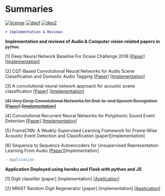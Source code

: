 # Summaries
[![license](https://img.shields.io/badge/License-MIT-brightgreen.svg)](https://github.com/channelCS/Summaries/blob/master/LICENSE) [![dep1](https://img.shields.io/badge/Theano-0.9+-blue.svg)](http://deeplearning.net/software/theano/) [![dep2](https://img.shields.io/badge/Keras-2.1+-blue.svg)](https://keras.io/) 

```diff
+ Implementation & Reviews
```

**Implementation and reviews of Audio & Computer vision related papers in `python`.**

[1] Deep Neural Network Baseline For Dcase Challenge 2016 [[Paper](http://www.cs.tut.fi/sgn/arg/dcase2016/documents/challenge_technical_reports/DCASE2016_Kong_3008.pdf)] [[Implementation](https://github.com/channelCS/Summaries/tree/master/Audio_Dcase_DNN_Baseline)] 

[2] CQT-Based Convolutional Neural Networks for Audio Scene Classification and Domestic Audio Tagging [[Paper](http://www.cs.tut.fi/sgn/arg/dcase2016/documents/challenge_technical_reports/DCASE2016_Lidy_4007.pdf)] [[Implementation](https://github.com/channelCS/Summaries/tree/master/Audio_Dcase_DNN_Baseline)]

[3] A convolutional neural network approach for acoustic scene classification [[Paper](http://ieeexplore.ieee.org/abstract/document/7966035/)] [[Implementation](https://github.com/channelCS/Summaries/tree/master/Audio_Dcase_DNN_Baseline)] 

~~[4] Very Deep Convolutional Networks for End-to-end Speech Recognition [[Paper](https://arxiv.org/pdf/1610.03022.pdf)] [[Implementation](https://github.com/channelCS/Summaries/tree/master/Audio_Dcase_DNN_Baseline)]~~

[4] Convolutional Recurrent Neural Networks for Polyphonic Sound Event Detection [[Paper](https://arxiv.org/pdf/1702.06286.pdf)] [[Implementation](https://github.com/channelCS/Summaries/tree/master/Audio_Dcase_DNN_Baseline)] 

[5] FrameCNN: A Weakly-Supervised Learning Framework for Frame-Wise Acoustic Event Detection and Classification [paper][Implementation]

[6] Sequence to Sequence Autoencoders for Unsupervised Representation Learning From Audio [[Paper](https://www.cs.tut.fi/sgn/arg/dcase2017/documents/workshop_papers/DCASE2017Workshop_Amiriparian_172.pdf)][Implementation]

```diff
- Application
```
**Application Deployed using heroku and Flask with python and JS**

[1] Digit classifier [paper] [implementation] [[Application](https://github.com/channelCS/digit-identify)] 

[2] MNIST Random Digit Regenerator [paper] [Implementation] [[Application](https://github.com/channelCS/image-generate)]

